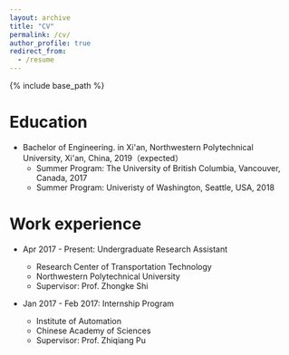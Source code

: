 ```yaml
---
layout: archive
title: "CV"
permalink: /cv/
author_profile: true
redirect_from:
  - /resume
---
```


{% include base_path %}

Education
======
* Bachelor of Engineering. in Xi'an, Northwestern Polytechnical University, Xi'an, China, 2019（expected）
    * Summer Program: The University of British Columbia, Vancouver, Canada, 2017
    * Summer Program: Univeristy of Washington, Seattle, USA, 2018
       
Work experience
======
* Apr 2017 - Present: Undergraduate Research Assistant
  * Research Center of Transportation Technology
  * Northwestern Polytechnical University
  * Supervisor: Prof. Zhongke Shi

* Jan 2017 - Feb 2017: Internship Program
  * Institute of Automation 
  * Chinese Academy of Sciences
  * Supervisor: Prof. Zhiqiang Pu
  

